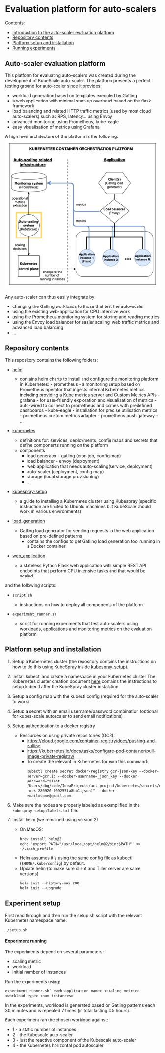 Evaluation platform for auto-scalers
=====================

Contents:
- [Introduction to the auto-scaler evaluation platform](#high-level)
- [Repository contents](#contents)
- [Platform setup and installation](#setup)
- [Running experiments](#exp-setup)

Auto-scaler evaluation platform <a name="high-level"></a>
------------------

This platform for evaluating auto-scalers was created during the development of KubeScale auto-scaler.
The platform presents a perfect testing ground for auto-scaler since it provides:
- workload generation based on templates executed by Gatling
- a web application with minimal start-up overhead based on the flask framework  
- load balancing and related HTTP traffic metrics (used by most cloud auto-scalers) such as RPS, latency... using Envoy
- advanced monitoring using Prometheus, kube-eagle
- easy visualisation of metrics using Grafana 


A high level architecture of the platform is the following:
![High level architecture](Architecture-High-level.png)


Any auto-scaler can thus easily integrate by:
- changing the Gatling workloads to those that test the auto-scaler
- using the existing web-application for CPU intensive work
- using the Prometheus monitoring system for storing and reading metrics 
- using the Envoy load balancer for easier scaling, web traffic metrics and advanced load balancing
- ...

Repository contents <a name="contents"></a>
------------------

This repository contains the following folders:
- [helm](helm)
  - contains helm charts to install and configure the monitoring platform in Kubernetes:
        - prometheus - a monitoring setup based on Prometheus operator that ingests internal Kubernetes metrics including providing a Kube metrics server and Custom Metrics APIs
        - grafana -  for user-friendly exploration and visualisation of metrics
            - auto-wired to connect to prometheus and comes with predefined dashboards
        - kube-eagle - installation for precise utilisation metrics
        - prometheus custom metrics adapter
        - prometheus push gateway
        - ...
    
- [kubernetes](kubernetes)
    - definitions for: services, deployments, config maps and secrets that define components running on the platform
    - components
        - load generator - gatling (cron job, config map)
        - load balancer - envoy (deployment)
        - web application that needs auto-scaling(service, deployment)
        - auto-scaler (deployment, config map)
        - storage (local storage provisioning)
        - ...
    
- [kubespray-setup](kubespray-setup)
    - a guide to installing a Kubernetes cluster using Kubespray (specific instruction are limited to Ubuntu machines but KubeScale should work in various environments)
    
- [load_generation](load_generation)
    - Gatling load generator for sending requests to the web application based on pre-defined patterns
        - contains the configs to get Gatling load generation tool running in a Docker container 
    
- [web_application](web_application)
    - a stateless  Python Flask web application with simple REST API endpoints that perform CPU intensive tasks and that would be scaled
    
and the following scripts:

- `script.sh`
    - instructions on how to deploy all components of the platform
    
- `experiment_runner.sh`
    - script for running experiments that test auto-scalers using workloads, applications and monitoring metrics on the evaluation platform
    

Platform setup and installation <a name="setup"></a>
------------------ 

1) Setup a Kubernetes cluster (the repository contains the instructions on how to do this using KubeSpray inside [kubespray-setup](kubespray-setup)).

2) Install kubectl and create a namespace in your Kubernetes cluster
The Kubernetes cluster creation document [here](./_initial_kubespray_setup/setup_instructions.md) contains the instructions to setup kubectl after the KubeSpray cluster instalation. 

3) Setup a config map with the kubectl config (required for the auto-scaler to work)

4) Setup a secret with an email username/password combination (optional for kubes-scale autoscaler to send email notifications)

5) Setup authentication to a docker registry
    - Resources on using private repositories (GCR):
        - https://cloud.google.com/container-registry/docs/pushing-and-pulling
        - https://kubernetes.io/docs/tasks/configure-pod-container/pull-image-private-registry/
      - To create the relevant in Kubernetes for exm this command:
        ```
        kubectl create secret docker-registry gcr-json-key --docker-server=gcr.io --docker-username=_json_key --docker-password="$(cat /Users/dbg/code/IdeaProjects/act_project/kubernetes/secrets/our-rock-280920-009255fa8bb1.json)" --docker-email=some@gmail.com
        ```

6) Make sure the nodes are properly labeled as exemplified in the `kubespray-setup/labels.txt` file.

7) Install helm (we remained using version 2)
   - On MacOS:
        ```
        brew install helm@2
        echo 'export PATH="/usr/local/opt/helm@2/bin:$PATH"' >> ~/.bash_profile
        ```
   - Helm assumes it's using the same config file as kubectl (`$HOME/.kube/config`) by default.
   - Update helm (to make sure client and Tiller server are same versions)
        ```
        helm init --history-max 200
        helm init --upgrade
        ```

Experiment setup <a name="exp-setup"></a>
--------------------------------

First read through and then run the setup.sh script with the relevant Kubernetes namespace name:
```
./setup.sh
```

#### Experiment running

The experiments depend on several parameters:
- scaling metric
- workload
- initial number of instances

Run the experiments using:
```
experiment_runner.sh` <web application name> <scaling metric> <workload type> <num instances>
````

In the experiments, workload is generated based on Gatling patterns each 30 minutes and is repeated 7 times (in total lasting 3.5 hours).

Each experiment ran the chosen workload against:
- 1 - a static number of instances
- 2 - the Kubescale auto-scaler  
- 3 - just the reactive component of the Kubescale auto-scaler 
- 4 - the Kubernetes horizontal pod autoscaler
